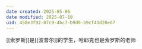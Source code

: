 ```yaml
---
date created: 2025-05-06
date modified: 2025-07-10
uid: 458e3f92-87c9-4bc7-b9d9-b9cf41d20e67
---
```


[[索罗斯]]是[[波普尔]]的学生，哈耶克也是索罗斯的老师
